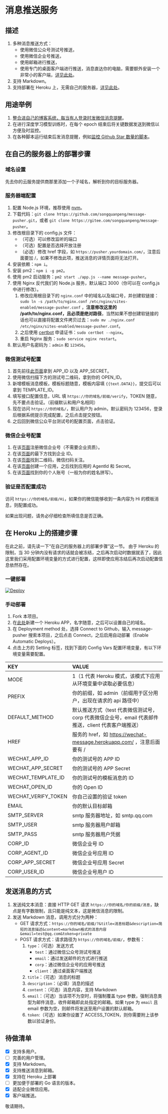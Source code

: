 # 消息推送服务
## 描述
1. 多种消息推送方式：
    + 使用微信公众号测试号推送，
    + 使用微信企业号推送，
    + 使用邮箱进行推送，
    + 使用专门的桌面客户端进行推送，消息直达你的电脑，需要额外安装一个非常小的客户端，[详见此处](./client/README.md)。
2. 支持 Markdown。
3. 支持部署在 Heroku 上，无需自己的服务器，[详见此处](#在-Heroku-上的搭建步骤)。

## 用途举例
1. [整合进自己的博客系统，每当有人登录时发微信消息提醒](https://github.com/songquanpeng/blog/blob/486d63e96ef7906a6c767653a20ec2d3278e9a4a/routes/user.js#L27)。
2. 在进行深度学习模型训练时，在每个 epoch 结束后将关键数据发送到微信以方便及时监控。
3. 在各种脚本运行结束后发消息提醒，例如[监控 Github Star 数量的脚本](https://github.com/songquanpeng/scripts/blob/main/star_watcher.py)。

## 在自己的服务器上的部署步骤
### 域名设置
先去你的云服务提供商那里添加一个子域名，解析到你的目标服务器。

### 服务器端配置
1. 配置 Node.js 环境，推荐使用 [nvm](https://github.com/nvm-sh/nvm)。
2. 下载代码：`git clone https://github.com/songquanpeng/message-pusher.git`，或者 `git clone https://gitee.com/songquanpeng/message-pusher`。
3. 修改根目录下的 config.js 文件：
    + （可选）可以修改监听的端口
    + （可选）配置是否选择开放注册
    + （必选）修改 href 字段，如 `https://pusher.yourdomain.com/`，注意后面要加 /，如果不修改此项，推送消息的详情页面将无法打开。
4. 安装依赖：`npm i`。
5. 安装 pm2：`npm i -g pm2`。
6. 使用 pm2 启动服务：`pm2 start ./app.js --name message-pusher`。
7. 使用 Nginx 反代我们的 Node.js 服务，默认端口 3000（你可以在 config.js 中进行修改）。
    1. 修改应用根目录下的 `nginx.conf` 中的域名以及端口号，并创建软链接：`sudo ln -s /path/to/nginx.conf /etc/nginx/sites-enabled/message-pusher.conf` ，**注意修改这里的 /path/to/nginx.conf，且必须是绝对路径**，当然如果不想创建软链接的话也可以直接将配置文件拷贝过去：`sudo mv ./nginx.conf /etc/nginx/sites-enabled/message-pusher.conf`。
    2. 之后使用 [certbot](https://certbot.eff.org/lets-encrypt/ubuntuxenial-nginx) 申请证书：`sudo certbot --nginx`。
    3. 重启 Nginx 服务：`sudo service nginx restart`。
8. 默认用户名密码为：`admin` 和 `123456`。

### 微信测试号配置
1. 首先前往[此页面](https://mp.weixin.qq.com/debug/cgi-bin/sandboxinfo?action=showinfo&t=sandbox/index)拿到 APP_ID 以及 APP_SECRET。
2. 使用微信扫描下方的测试号二维码，拿到你的 OPEN_ID。
3. 新增模板消息模板，模板标题随意，模板内容填 `{{text.DATA}}`，提交后可以拿到 TEMPLATE_ID。
4. 填写接口配置信息，URL 填 `https://你的域名/前缀/verify`，TOKEN 随意，先不要点击验证。（前缀默认和用户名相同）
5. 现在访问 `https://你的域名/`，默认用户为 admin，默认密码为 123456，登录后根据系统提示完成配置，之后点击提交按钮。
6. 之后回到微信公众平台测试号的配置页面，点击验证。

### 微信企业号配置
1. 在该[页面](https://work.weixin.qq.com/)注册微信企业号（不需要企业资质）。
2. 在该[页面](https://work.weixin.qq.com/wework_admin/frame#profile)的最下方找到企业 ID。
3. 在该[页面](https://work.weixin.qq.com/wework_admin/frame#profile/wxPlugin)找到二维码，微信扫码关注。
4. 在该[页面](https://work.weixin.qq.com/wework_admin/frame#apps)创建一个应用，之后找到应用的 AgentId 和 Secret。
5. 在该[页面](https://work.weixin.qq.com/wework_admin/frame#contacts)找到你的个人账号（一般为你的姓名拼写）。

### 验证是否配置成功
访问 `https://你的域名/前缀/Hi`，如果你的微信能够收到一条内容为 Hi 的模板消息，则配置成功。

如果出现问题，请务必仔细检查所填信息是否正确。

## 在 Heroku 上的搭建步骤
在此之前，请先读一下“在自己的服务器上的部署步骤”这一节。
由于 Heroku 的限制，当 30 分钟内没有请求的话就会被冻结，之后再次启动时数据就丢了，因此这里我们采用配置环境变量的方式进行配置，这样即使应用冻结后再次启动配置信息依然存在。

### 一键部署
[![Deploy](https://www.herokucdn.com/deploy/button.svg)](https://heroku.com/deploy?template=https://github.com/songquanpeng/message-pusher)

### 手动部署
1. Fork 本项目。
2. 在[此处](https://dashboard.heroku.com/new-app)新建一个 Heroku APP，名字随意，之后可以设置自己的域名。
3. 在 Deployment method 处，选择 Connect to Github，输入 message-pusher 搜索本项目，之后点击 Connect，之后启用自动部署（Enable Automatic Deploys）。 
4. 点击上方的 Setting 标签，找到下面的 Config Vars 配置环境变量，有以下环境变量需要配置。

|KEY|VALUE|
|:--|:--|
|MODE|1（1 代表 Heroku 模式，该模式下应用从环境变量中读取必要信息）|
|PREFIX|你的前缀，如 admin（前缀用于区分用户，出现在请求的 api 路径中）|
|DEFAULT_METHOD|默认推送方式（test 代表微信测试号，corp 代表微信企业号，email 代表邮件推送，client 代表客户端推送）|
|HREF|服务的 href，如 https://wechat-message.herokuapp.com/ ，注意后面要有 /|
|WECHAT_APP_ID|你的测试号的 APP ID|
|WECHAT_APP_SECRET|你的测试号的 APP Secret|
|WECHAT_TEMPLATE_ID|你的测试号的模板消息的 ID|
|WECHAT_OPEN_ID|你的 Open ID|
|WECHAT_VERIFY_TOKEN|你自己设置的验证 token|
|EMAIL|你的默认目标邮箱|
|SMTP_SERVER|smtp 服务器地址，如 smtp.qq.com|
|SMTP_USER|smtp 服务器用户邮箱|
|SMTP_PASS|smtp 服务器用户凭据|
|CORP_ID|微信企业号 ID|
|CORP_AGENT_ID|微信企业号应用 ID|
|CORP_APP_SECRET|微信企业号应用 Secret|
|CORP_USER_ID|微信企业号用户 ID|

## 发送消息的方式
1. 发送纯文本消息：直接 HTTP GET 请求 `https://你的域名/你的前缀/消息`，缺点是有字数限制，且只能是纯文本，这是微信消息的限制。
2. 发送 Markdown 消息，调用方式分为两种：
    + GET 请求方式：`https://你的域名/前缀/?&title=消息标题&description=简短的消息描述&content=markdown格式的消息内容&email=test@qq.com&token=private`
    + POST 请求方式：请求路径为 `https://你的域名/前缀/`，参数有：
        1. `type`：（可选）发送方式
            + `test`：通过微信公众号测试号推送
            + `email`：通过发送邮件的方式进行推送
            + `corp`：通过微信企业号的应用号推送
            + `client`：通过桌面客户端推送
        2. `title`：（可选）消息的标题
        3. `description`：（必填）消息的描述
        4. `content`：（可选）消息内容，支持 Markdown
        5. `email`：（可选）当该项不为空时，将强制覆盖 type 参数，强制消息类型为邮件消息，收件邮箱即此处指定的邮箱。如果 type 为 `email` 且 email 参数为空，则邮件将发送至用户设置的默认邮箱。
        6. `token`:（可选）如果你设置了 ACCESS_TOKEN，则你需要附上该参数以验证身份。

## 待做清单
- [x] 支持多用户。
- [ ] 完善的用户管理。
- [x] 支持 Markdown。
- [x] 支持推送消息到邮箱。
- [x] 支持在 Heroku 上部署
- [ ] 更加便于部署的 Go 语言的版本。
- [x] 适配企业微信应用。
- [x] 客户端推送。

敬请期待。
